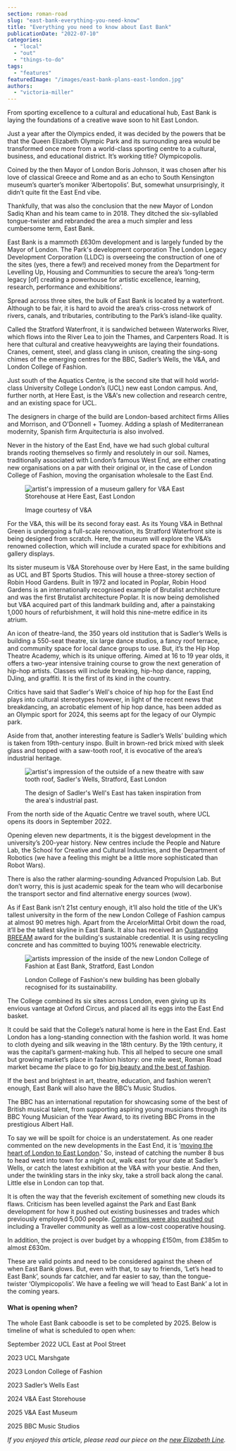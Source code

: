```yaml
---
section: roman-road
slug: "east-bank-everything-you-need-know"
title: "Everything you need to know about East Bank"
publicationDate: "2022-07-10"
categories: 
  - "local"
  - "out"
  - "things-to-do"
tags: 
  - "features"
featuredImage: "/images/east-bank-plans-east-london.jpg"
authors: 
  - "victoria-miller"
---
```


From sporting excellence to a cultural and educational hub, East Bank is laying the foundations of a creative wave soon to hit East London.

Just a year after the Olympics ended, it was decided by the powers that be that the Queen Elizabeth Olympic Park and its surrounding area would be transformed once more from a world-class sporting centre to a cultural, business, and educational district. It’s working title? Olympicopolis.

Coined by the then Mayor of London Boris Johnson, it was chosen after his love of classical Greece and Rome and as an echo to South Kensington museum’s quarter’s moniker ‘Albertopolis’. But, somewhat unsurprisingly, it didn’t quite fit the East End vibe.

Thankfully, that was also the conclusion that the new Mayor of London Sadiq Khan and his team came to in 2018. They ditched the six-syllabled tongue-twister and rebranded the area a much simpler and less cumbersome term, East Bank.

East Bank is a mammoth £630m development and is largely funded by the Mayor of London. The Park's development corporation The London Legacy Development Corporation (LLDC) is overseeing the construction of one of the sites (yes, there a few!) and received money from the Department for Levelling Up, Housing and Communities to secure the area’s ‘long-term legacy \[of\] creating a powerhouse for artistic excellence, learning, research, performance and exhibitions’.

Spread across three sites, the bulk of East Bank is located by a waterfront. Although to be fair, it is hard to avoid the area’s criss-cross network of rivers, canals, and tributaries, contributing to the Park’s island-like quality.

Called the Stratford Waterfront, it is sandwiched between Waterworks River, which flows into the River Lea to join the Thames, and Carpenters Road. It is here that cultural and creative heavyweights are laying their foundations. Cranes, cement, steel, and glass clang in unison, creating the sing-song chimes of the emerging centres for the BBC, Sadler’s Wells, the V&A, and London College of Fashion.

Just south of the Aquatics Centre, is the second site that will hold world-class University College London’s (UCL) new east London campus. And, further north, at Here East, is the V&A's new collection and research centre, and an existing space for UCL.

The designers in charge of the build are London-based architect firms Allies and Morrison, and O'Donnell + Tuomey. Adding a splash of Mediterranean modernity, Spanish firm Arquitecturia is also involved.

Never in the history of the East End, have we had such global cultural brands rooting themselves so firmly and resolutely in our soil. Names, traditionally associated with London’s famous West End, are either creating new organisations on a par with their original or, in the case of London College of Fashion, moving the organisation wholesale to the East End.

<figure>

![artist's impression of a museum gallery for V&A East Storehouse at Here East, East London](/images/artists-impression-central-collection-hall-VA-east-storehouse-1024x576.jpg)

<figcaption>

Image courtesy of V&A

</figcaption>

</figure>

For the V&A, this will be its second foray east. As its Young V&A in Bethnal Green is undergoing a full-scale renovation, its Stratford Waterfront site is being designed from scratch. Here, the museum will explore the V&A’s renowned collection, which will include a curated space for exhibitions and gallery displays.

Its sister museum is V&A Storehouse over by Here East, in the same building as UCL and BT Sports Studios. This will house a three-storey section of Robin Hood Gardens. Built in 1972 and located in Poplar, Robin Hood Gardens is an internationally recognised example of Brutalist architecture and was the first Brutalist architecture Poplar. It is now being demolished but V&A acquired part of this landmark building and, after a painstaking 1,000 hours of refurbishment, it will hold this nine-metre edifice in its atrium. 

An icon of theatre-land, the 350 years old institution that is Sadler’s Wells is building a 550-seat theatre, six large dance studios, a fancy roof terrace, and community space for local dance groups to use. But, it’s the Hip Hop Theatre Academy, which is its unique offering. Aimed at 16 to 19 year olds, it offers a two-year intensive training course to grow the next generation of hip-hop artists. Classes will include breaking, hip-hop dance, rapping, DJing, and graffiti. It is the first of its kind in the country.

Critics have said that Sadler's Well's choice of hip hop for the East End plays into cultural stereotypes however, in light of the recent news that breakdancing, an acrobatic element of hip hop dance, has been added as an Olympic sport for 2024, this seems apt for the legacy of our Olympic park.

Aside from that, another interesting feature is Sadler’s Wells’ building which is taken from 19th-century inspo. Built in brown-red brick mixed with sleek glass and topped with a saw-tooth roof, it is evocative of the area’s industrial heritage.

<figure>

![artist's impression of the outside of a new theatre with saw tooth roof, Sadler's Wells, Stratford, East London](/images/artists-impression-sadlers-wells-east-bank-east-london-1024x630.jpg)

<figcaption>

The design of Sadler's Well's East has taken inspiration from the area's industrial past.

</figcaption>

</figure>

From the north side of the Aquatic Centre we travel south, where UCL opens its doors in September 2022.

Opening eleven new departments, it is the biggest development in the university’s 200-year history. New centres include the People and Nature Lab, the School for Creative and Cultural Industries, and the Department of Robotics (we have a feeling this might be a little more sophisticated than Robot Wars).

There is also the rather alarming-sounding Advanced Propulsion Lab. But don’t worry, this is just academic speak for the team who will decarbonise the transport sector and find alternative energy sources (wow).

As if East Bank isn’t 21st century enough, it’ll also hold the title of the UK’s tallest university in the form of the new London College of Fashion campus at almost 90 metres high. Apart from the ArcelorMittal Orbit down the road, it’ll be the tallest skyline in East Bank. It also has received an [Oustanding BREEAM](https://www.arts.ac.uk/about-ual/press-office/stories/east-bank-design-awarded-outstanding-breeam-standard) award for the building's sustainable credential. It is using recycling concrete and has committed to buying 100% renewable electricity.

<figure>

![artists impression of the inside of the new London College of Fashion at East Bank, Stratford, East London](/images/london-college-fashion-east-bank-inside-building-1024x770.jpg)

<figcaption>

London College of Fashion's new building has been globally recognised for its sustainability.

</figcaption>

</figure>

The College combined its six sites across London, even giving up its envious vantage at Oxford Circus, and placed all its eggs into the East End basket. 

It could be said that the College’s natural home is here in the East End. East London has a long-standing connection with the fashion world. It was home to cloth dyeing and silk weaving in the 18th century. By the 19th century, it was the capital’s garment-making hub. This all helped to secure one small but growing market’s place in fashion history: one mile west, Roman Road market became _the_ place to go for [big beauty and the best of fashion](https://romanroadlondon.com/east-end-cockney-culture-hair-beauty/).

If the best and brightest in art, theatre, education, and fashion weren’t enough, East Bank will also have the BBC’s Music Studios.

The BBC has an international reputation for showcasing some of the best of British musical talent, from supporting aspiring young musicians through its BBC Young Musician of the Year Award, to its riveting BBC Proms in the prestigious Albert Hall. 

To say we will be spoilt for choice is an understatement. As one reader commented on the new developments in the East End, it is ‘[moving the heart of London to East London](https://romanroadlondon.com/msg-sphere-olympic-park-planning-meeting-september-2021/#:~:text=Dover%20concluded%20by%20saying%20that%20by%20bringing%20the%20MSG%20Sphere%20to%20Stratford%2C%20it%20is%20%E2%80%98moving%20the%20heart%20of%20London%20to%20East%20London%2C%20and%20I%20really%2C%20really%20welcome%20it.%E2%80%99).’ So, instead of catching the number 8 bus to head west into town for a night out, walk east for your date at Sadler’s Wells, or catch the latest exhibition at the V&A with your bestie. And then, under the twinkling stars in the inky sky, take a stroll back along the canal. Little else in London can top that.

It is often the way that the feverish excitement of something new clouds its flaws. Criticism has been levelled against the Park and East Bank development for how it pushed out existing businesses and trades which previously employed 5,000 people. [Communities were also pushed out](https://romanroadlondon.com/ten-years-on-queen-elizabeth-olympic-park/) including a Traveller community as well as a low-cost cooperative housing.

In addition, the project is over budget by a whopping £150m, from £385m to almost £630m.

These are valid points and need to be considered against the sheen of when East Bank glows. But, even with that, to say to friends, ‘Let’s head to East Bank’, sounds far catchier, and far easier to say, than the tongue-twister ‘Olympicopolis’. We have a feeling we will ‘head to East Bank’ a lot in the coming years.

#### What is opening when?

The whole East Bank caboodle is set to be completed by 2025. Below is timeline of what is scheduled to open when:

September 2022 UCL East at Pool Street

2023 UCL Marshgate

2023 London College of Fashion

2023 Sadler’s Wells East

2024 V&A East Storehouse

2025 V&A East Museum

2025 BBC Music Studios 

_If you enjoyed this article, please read our piece on the [new Elizabeth Line](https://romanroadlondon.com/official-opening-date-elizabeth-line/)._


